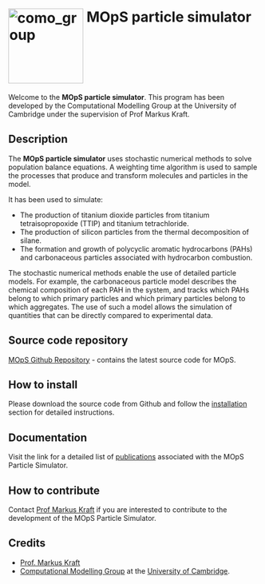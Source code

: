 # <img align="top" src="https://user-images.githubusercontent.com/32139876/92795750-8767bf00-f3a8-11ea-921a-17fac1435171.png" alt="como_group" width="150"/> MOpS particle simulator

Welcome to the **MOpS particle simulator**. This program has been developed by the Computational Modelling Group at the University of Cambridge under the supervision of Prof Markus Kraft.

## Description

The **MOpS particle simulator** uses stochastic numerical methods to solve population balance equations. A weighting time algorithm is used to sample the processes that produce and transform molecules and particles in the model.

It has been used to simulate:
 - The production of titanium dioxide particles from titanium tetraisopropoxide (TTIP) and titanium tetrachloride.
 - The production of silicon particles from the thermal decomposition of silane.
 - The formation and growth of polycyclic aromatic hydrocarbons (PAHs) and carbonaceous particles associated with hydrocarbon combustion.

The stochastic numerical methods enable the use of detailed particle models. For example, the carbonaceous particle model describes the chemical composition of each PAH in the system, and tracks which PAHs belong to which primary particles and which primary particles belong to which aggregates. The use of such a model allows the simulation of quantities that can be directly compared to experimental data.

## Source code repository

[MOpS Github Repository](https://github.com/ucam-ceb-como/MOpS) - contains the latest source code for MOpS.

## How to install

Please download the source code from Github and follow the [installation](./INSTALLATION.md) section for detailed instructions.

## Documentation

Visit the link for a detailed list of [publications](https://como.ceb.cam.ac.uk/publications/nano/) associated with the MOpS Particle Simulator.

## How to contribute

Contact [Prof Markus Kraft](https://como.ceb.cam.ac.uk/people/mk306/) if you are interested to contribute to the development of the MOpS Particle Simulator.
## Credits

- [Prof. Markus Kraft](https://como.ceb.cam.ac.uk/people/mk306/)
- [Computational Modelling Group](https://como.ceb.cam.ac.uk) at the [University of Cambridge](https://www.cam.ac.uk/).
